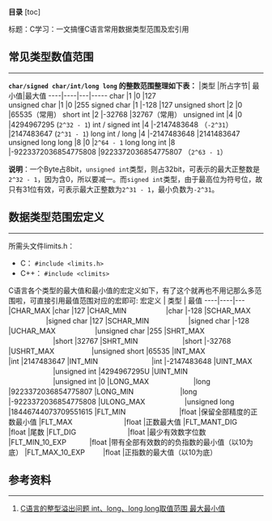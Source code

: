 **目录**
[toc]

标题：C学习：一文搞懂C语言常用数据类型范围及宏引用

## 常见类型数值范围
-----
**`char/signed char/int/long long` 的整数范围整理如下表：**
 |类型 |所占字节| 最小值|最大值 
----|----|---|-----
char  						|1			|0 											|127		
unsigned char      	|1        	|0												|255
signed char        	 	|1        	|-128										|127
unsigned short      	|2        	|0												|65535（常用）
short int           		|2        	|-32768									|32767（常用）
unsigned int				|4        	|0												|4294967295  (`2^32 - 1`)
int / signed int      	|4        	|-2147483648 （`-2^31`）		|2147483647 (`2^31 - 1`)
long int / long     		|4        	|-2147483648							|2141483647
unsigned long long 	|8			|0												|`2^64 - 1`
long long int       		|8        	|-9223372036854775808		|9223372036854775807 （`2^63 - 1`）

**说明**：一个Byte占8bit，`unsigned int`类型，则占32bit，可表示的最大正整数是`2^32 - 1`，因为含0，所以要减一。而`signed int`类型，由于最高位为符号位，故只有31位有效，可表示最大正整数为`2^31 - 1`，最小负数为`-2^31`。
## 数据类型范围宏定义
----

所需头文件limits.h：
 - C： `#include <limits.h>`
 - C++： `#include <climits>`

C语言各个类型的最大值和最小值的宏定义如下，有了这个就再也不用记那么多范围啦，可直接引用最值范围对应的宏即可:
宏定义 | 类型 | 最值 
----|----|---
|CHAR_MAX 						|char					|127
|CHAR_MIN 　　　　　		|char					|-128
|SCHAR_MAX 　　　　　 	|signed char 		|127
|SCHAR_MIN 　　　　　 	|signed char 		|-128
|UCHAR_MAX 　　　　　	|unsigned char 	|255
|SHRT_MAX 　　　　　　	|short 					|32767
|SHRT_MIN　　　　　　 	|short 					|-32768
|USHRT_MAX　　　　　 	|unsigned short 	|65535
|INT_MAX　　　　　　　	|int 						|2147483647
|INT_MIN 　　　　　　　	|int 						|-2147483648
|UINT_MAX 　　　　　　	|unsigned int 		|4294967295U
|UINT_MIN  　　　　　　	|unsigned int 		|0
|LONG_MAX　　　　　　	|long					|9223372036854775807
|LONG_MIN 　　　　　　	|long					|-9223372036854775808
|ULONG_MAX 　　　　　	|unsigned long 	|18446744073709551615
|FLT_MIN 　　　　　　　	|float					|保留全部精度的正数最小值
|FLT_MAX　　　　　　　 	|float					|正数最大值
|FLT_MANT_DIG　　　　	|float 					|尾数
|FLT_DIG　　　　　　　  	|float 					|最少有效数字位数
|FLT_MIN_10_EXP　　　	|float					|带有全部有效数的的负指数的最小值（以10为底）
|FLT_MAX_10_EXP 　　 	|float					|正指数的最大值（以10为底）

## 参考资料
----

 1. [C语言的整型溢出问题 int、long、long long取值范围 最大最小值](https://blog.csdn.net/qq_16234613/article/details/77541722)
